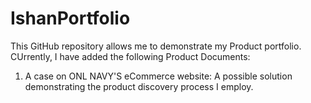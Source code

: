 # IshanPortfolio
This GitHub repository allows me to demonstrate my Product portfolio. CUrrently, I have added the following Product Documents:
1. A case on ONL NAVY'S eCommerce website: A possible solution demonstrating the product discovery process I employ.
